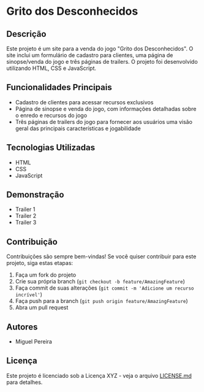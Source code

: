 # Grito dos Desconhecidos

## Descrição
Este projeto é um site para a venda do jogo "Grito dos Desconhecidos". O site inclui um formulário de cadastro para clientes, uma página de sinopse/venda do jogo e três páginas de trailers. O projeto foi desenvolvido utilizando HTML, CSS e JavaScript.

## Funcionalidades Principais
- Cadastro de clientes para acessar recursos exclusivos
- Página de sinopse e venda do jogo, com informações detalhadas sobre o enredo e recursos do jogo
- Três páginas de trailers do jogo para fornecer aos usuários uma visão geral das principais características e jogabilidade

## Tecnologias Utilizadas
- HTML
- CSS
- JavaScript


## Demonstração
- Trailer 1 
- Trailer 2 
- Trailer 3 
   
## Contribuição
Contribuições são sempre bem-vindas! Se você quiser contribuir para este projeto, siga estas etapas:
1. Faça um fork do projeto
2. Crie sua própria branch (`git checkout -b feature/AmazingFeature`)
3. Faça commit de suas alterações (`git commit -m 'Adicione um recurso incrível'`)
4. Faça push para a branch (`git push origin feature/AmazingFeature`)
5. Abra um pull request

## Autores
- Miguel Pereira
  
## Licença
Este projeto é licenciado sob a Licença XYZ - veja o arquivo [LICENSE.md](LICENSE.md) para detalhes.

